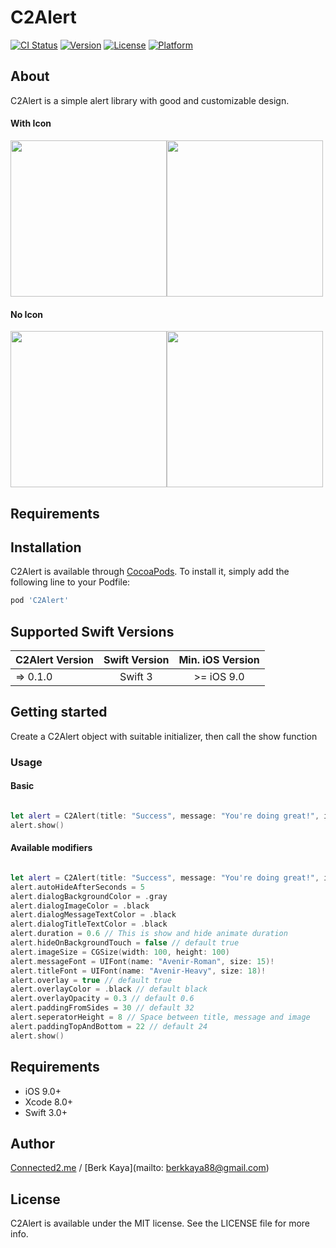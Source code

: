 # C2Alert

[![CI Status](http://img.shields.io/travis/Berk-Kaya/C2Alert.svg?style=flat)](https://travis-ci.org/Berk-Kaya/C2Alert)
[![Version](https://img.shields.io/cocoapods/v/C2Alert.svg?style=flat)](http://cocoapods.org/pods/C2Alert)
[![License](https://img.shields.io/cocoapods/l/C2Alert.svg?style=flat)](http://cocoapods.org/pods/C2Alert)
[![Platform](https://img.shields.io/cocoapods/p/C2Alert.svg?style=flat)](http://cocoapods.org/pods/C2Alert)

## About

C2Alert is a simple alert library with good and customizable design.

#### With Icon
<img src="https://cdn.pbrd.co/images/H3jkuoO.gif" width="250"><img src="https://cdn.pbrd.co/images/H3jkk8H.gif" width="250">

#### No Icon
<img src="https://cdn.pbrd.co/images/H3jjN6h.gif" width="250"><img src="https://cdn.pbrd.co/images/H3jkL7X.gif" width="250">


## Requirements

## Installation

C2Alert is available through [CocoaPods](http://cocoapods.org). To install
it, simply add the following line to your Podfile:

```ruby
pod 'C2Alert'
```

## Supported Swift Versions

| C2Alert Version   |      Swift Version      |    Min. iOS Version      |
|----------|:-------------:|:-------------:|
| => 0.1.0  |  Swift 3  | >= iOS 9.0  |

## Getting started

Create a C2Alert object with suitable initializer, then call the show function

### Usage

#### Basic

```swift

let alert = C2Alert(title: "Success", message: "You're doing great!", image: UIImage(named: "success_icon")!)
alert.show()

```
#### Available modifiers

```swift

let alert = C2Alert(title: "Success", message: "You're doing great!", image: UIImage(named: "success_icon")!)
alert.autoHideAfterSeconds = 5
alert.dialogBackgroundColor = .gray
alert.dialogImageColor = .black
alert.dialogMessageTextColor = .black
alert.dialogTitleTextColor = .black
alert.duration = 0.6 // This is show and hide animate duration
alert.hideOnBackgroundTouch = false // default true
alert.imageSize = CGSize(width: 100, height: 100)
alert.messageFont = UIFont(name: "Avenir-Roman", size: 15)!
alert.titleFont = UIFont(name: "Avenir-Heavy", size: 18)!
alert.overlay = true // default true
alert.overlayColor = .black // default black
alert.overlayOpacity = 0.3 // default 0.6
alert.paddingFromSides = 30 // default 32
alert.seperatorHeight = 8 // Space between title, message and image
alert.paddingTopAndBottom = 22 // default 24
alert.show()

```

## Requirements

* iOS 9.0+
* Xcode 8.0+
* Swift 3.0+

## Author
[Connected2.me](http://connected2.me) / [Berk Kaya](mailto: berkkaya88@gmail.com)

## License

C2Alert is available under the MIT license. See the LICENSE file for more info.
